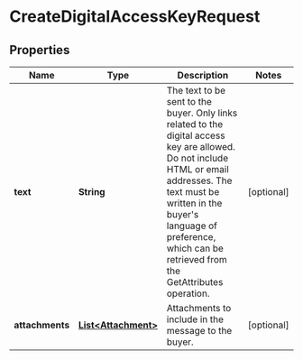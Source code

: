 
# CreateDigitalAccessKeyRequest

## Properties
Name | Type | Description | Notes
------------ | ------------- | ------------- | -------------
**text** | **String** | The text to be sent to the buyer. Only links related to the digital access key are allowed. Do not include HTML or email addresses. The text must be written in the buyer&#39;s language of preference, which can be retrieved from the GetAttributes operation. |  [optional]
**attachments** | [**List&lt;Attachment&gt;**](Attachment.md) | Attachments to include in the message to the buyer. |  [optional]



